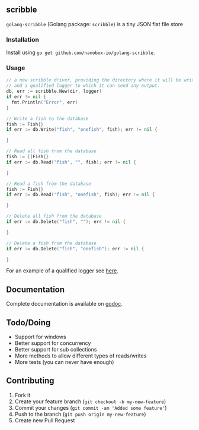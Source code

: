 scribble
--------

`golang-scribble` (Golang package: `scribble`) is a tiny JSON flat file store


### Installation

Install using `go get github.com/nanobox-io/golang-scribble`.


### Usage

```go
// a new scribble driver, providing the directory where it will be writing to,
// and a qualified logger to which it can send any output.
db, err := scribble.New(dir, logger)
if err != nil {
  fmt.Println("Error", err)
}

// Write a fish to the database
fish := Fish{}
if err := db.Write("fish", "onefish", fish); err != nil {

}

// Read all fish from the database
fish := []Fish{}
if err := db.Read("fish", "", fish); err != nil {

}

// Read a fish from the database
fish := Fish{}
if err := db.Read("fish", "onefish", fish); err != nil {

}

// Delete all fish from the database
if err := db.Delete("fish", ""); err != nil {

}

// Delete a fish from the database
if err := db.Delete("fish", "onefish"); err != nil {

}
```

For an example of a qualified logger see [here](http://godoc.org/github.com/nanobox-io/golang-hatchet).


## Documentation
Complete documentation is available on [godoc](http://godoc.org/github.com/nanobox-io/golang-scribble).


## Todo/Doing
- Support for windows
- Better support for concurrency
- Better support for sub collections
- More methods to allow different types of reads/writes
- More tests (you can never have enough)


## Contributing
1. Fork it
2. Create your feature branch (`git checkout -b my-new-feature`)
3. Commit your changes (`git commit -am 'Added some feature'`)
4. Push to the branch (`git push origin my-new-feature`)
5. Create new Pull Request
